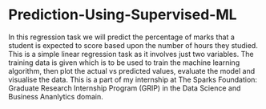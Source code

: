 # Prediction-Using-Supervised-ML

In this regression task we will predict the percentage of marks that a student is expected to score based upon the number of hours they studied. This is a simple linear regression task as it involves just two variables. The training data is given which is to be used to train the machine learning algorithm, then plot the actual vs predicted values, evaluate the model and visualise the data. 
This is a part of my internship at The Sparks Foundation: Graduate Research Internship Program (GRIP) in the Data Science and Business Ananlytics domain.
